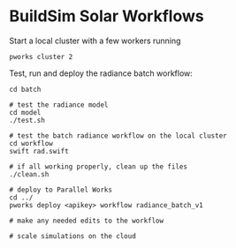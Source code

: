 # BuildSim Solar Workflows

Start a local cluster with a few workers running

```
pworks cluster 2
```

Test, run and deploy the radiance batch workflow:

```
cd batch

# test the radiance model 
cd model
./test.sh

# test the batch radiance workflow on the local cluster
cd workflow
swift rad.swift

# if all working properly, clean up the files
./clean.sh

# deploy to Parallel Works
cd ../
pworks deploy <apikey> workflow radiance_batch_v1

# make any needed edits to the workflow 

# scale simulations on the cloud

```
